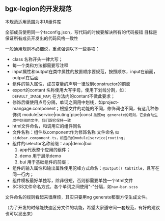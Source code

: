 ## bgx-legion的开发规范

本规范适用范围为本UI组件库

全部成员使用同一个tsconfig.json，写代码的时候要解决所有的代码报错
目标是保证所有成员开发出的代码风格一致性

一般通用规则不必细说，重点强调以下一些事项：
- class 名称开头一律大写；
- 每一个类和方法都需要写注释
- input属性和output在类中属性的放置顺序要规范，按照顺序，input在前面，output在后面
- 组件的输入属性，成员变量的声明一律放到constructor的前面
- export的contant 名称使用大写字母，使用下划线分割，如：`DEFAULT_IMAGE_MAP`; 在方法内的contant不做此要求；
- 修饰后缀使用点号分隔，单词之间用中划线，如project-mangage.component；根据文件的功能的不同，修饰词也不同，有这几种修饰词 module|service|routing|pipe|const
`按照ng generate的规则，它会自动生成中划线的文件，我们跟它保持一致`
- html文件命名，和调用它的组件同名
- 文件名称：组件以component作为修饰名称 文件命名
`如sidebar.component.ts，相应的如module|service|routing；`
- 组件的selector名称前缀：app|demo|bui
	1. app代表整个应用的组件；
	2. demo 用于展示demo
	3. bui 用于基础组件的前缀；
- 组件的输入属性和输出属性使用驼峰方式命名：`@Iutput() tabTitle`，且写在同一行内；
- 组件模板最好单独写，除非很短，否则都需要单独一个html文件
- SCSS文件命名方式，各个单词之间使用"-"分隔，如`nav-bar.scss`

文件命名的规则看起来很麻烦，其实只要用ng generate都很方便生成文件。

（为了开发的时候能快速区分文件的功能，希望大家遵守同一套规范，有好的建议也可以发出来）


